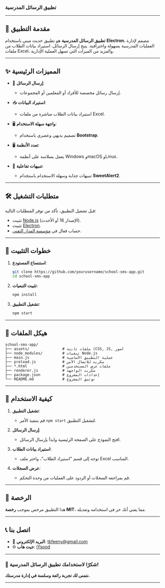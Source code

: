 ### تطبيق الرسائل المدرسية

---

## 🎯 **مقدمة التطبيق**

**تطبيق الرسائل المدرسية** هو تطبيق حديث مبني باستخدام **Electron**، مصمم لإدارة العمليات المدرسية بسهولة واحترافية. يتيح إرسال الرسائل، استيراد بيانات الطلاب من ملفات Excel، والمزيد من الميزات التي تسهل العملية الإدارية.

---

## ✨ **المميزات الرئيسية**

- 🚀 **إرسال الرسائل**:
  - إرسال رسائل مخصصة للأفراد أو المعلمين أو المجموعات.

- 📥 **استيراد البيانات**:
  - استيراد بيانات الطلاب مباشرة من ملفات Excel.

- 🖥️ **واجهة سهلة الاستخدام**:
  - تصميم بديهي وعصري باستخدام **Bootstrap**.

- 🖥️ **تعدد الأنظمة**:
  - يعمل بسلاسة على أنظمة Windows وmacOS وLinux.

- 🔔 **تنبيهات تفاعلية**:
  - تنبيهات جذابة وسهلة الاستخدام باستخدام **SweetAlert2**.

---

## 🛠️ **متطلبات التشغيل**

قبل تشغيل التطبيق، تأكد من توفر المتطلبات التالية:

- تثبيت [Node.js](https://nodejs.org/) (الإصدار 16 أو الأحدث).
- تثبيت [Electron](https://www.electronjs.org/).
- حساب فعال في [مؤسسة المدار التقني](https://mobile.net.sa).

---

## 📝 **خطوات التثبيت**

1. **استنساخ المستودع**:
   ```bash
   git clone https://github.com/yourusername/school-sms-app.git
   cd school-sms-app
   ```

2. **تثبيت التبعيات**:
   ```bash
   npm install
   ```

3. **تشغيل التطبيق**:
   ```bash
   npm start
   ```

---

## 📁 **هيكل الملفات**

```plaintext
school-sms-app/
├── assets/               # ملفات ثابتة (CSS, JS, صور)
├── node_modules/         # تبعيات Node.js
├── main.js               # عملية التطبيق الأساسية
├── preload.js            # سكربت للاتصال الآمن
├── *.html                # ملفات عرض المستخدمين
├── renderer.js           # سكربت الواجهة
├── package.json          # إعدادات المشروع
└── README.md             # توثيق المشروع
```

---

## 🚀 **كيفية الاستخدام**

1. **تشغيل التطبيق**:
   - قم بتنفيذ الأمر `npm start` لتشغيل التطبيق.

2. **إرسال الرسائل**:
   - افتح النموذج على الصفحة الرئيسية وابدأ بإرسال الرسائل.

3. **استيراد بيانات الطلاب**:
   - توجه إلى قسم "استيراد الطلاب"، واختر ملف Excel المناسب.

4. **عرض السجلات**:
   - قم بمراجعة السجلات أو الردود على العمليات من وحدة التحكم.

---

## 📜 **الرخصة**

هذا التطبيق مرخص بموجب **رخصة MIT**، مما يعني أنك حر في استخدامه وتعديله.

---

## 📞 **اتصل بنا**

- 📧 **البريد الإلكتروني**: tkfeeny@gmail.com  
- 🌐 **جيت هاب**: [iYsood](https://github.com/iYsood)

---

### 🌟 **شكرًا لاستخدامك تطبيق الرسائل المدرسية!**  
**نتمنى لك تجربة رائعة وسلسة في إدارة مدرستك.**

---
